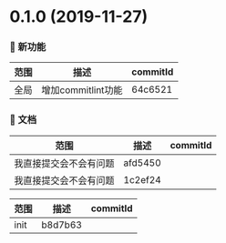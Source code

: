 # 0.1.0 (2019-11-27)

### 🌟 新功能
|范围|描述|commitId|
--|--|--
 全局 | 增加commitlint功能 | 64c6521


### 📝 文档
|范围|描述|commitId|
--|--|--
 我直接提交会不会有问题 | afd5450
 我直接提交会不会有问题 | 1c2ef24


|范围|描述|commitId|
--|--|--
 init | b8d7b63

